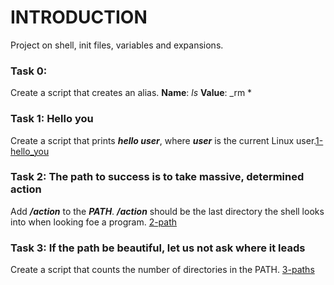 # INTRODUCTION
Project on shell, init files, variables and expansions.

### Task 0: <o>
Create a script that creates an alias.
**Name**: _ls_
**Value**: _rm *

### Task 1: Hello you
Create a script that prints  ***hello user***, where ***user*** is the current Linux user.[1-hello_you](./1-hello_you)

### Task 2: The path to success is to take massive, determined action
Add ***/action*** to the ***PATH***. ***/action*** should be the last directory the shell looks into when looking foe a program. [2-path](./2-path)

### Task 3: If the path be beautiful, let us not ask where it leads
Create a script that counts the number of directories in the PATH. [3-paths](./3-paths)
